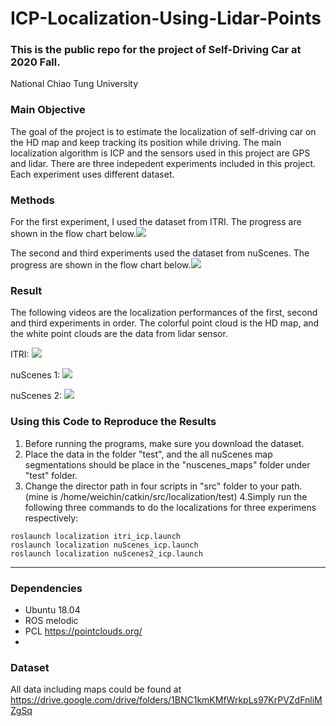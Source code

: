 # ICP-Localization-Using-Lidar-Points
### This is the public repo for the project of Self-Driving Car at 2020 Fall.
National Chiao Tung University

### Main Objective
The goal of the project is to estimate the localization of self-driving car on the HD map and keep tracking its position while driving. The main localization algorithm is ICP and the sensors used in this project are GPS and lidar.
There are three indepedent experiments included in this project. Each experiment uses different dataset.

### Methods
For the first experiment, I used the dataset from ITRI. The progress are shown in the flow chart below.![](https://i.imgur.com/QYqu7MB.jpg)

The second and third experiments used the dataset from nuScenes. The progress are shown in the flow chart below.![](https://i.imgur.com/dH6VdEf.jpg)

### Result
The following videos are the localization performances of the first, second and third experiments in order. The colorful point cloud is the HD map, and the white point clouds are the data from lidar sensor.

ITRI:
![](https://i.imgur.com/Y0j74xp.gif)



nuScenes 1:
![](https://i.imgur.com/rdZsFPS.gif)



nuScenes 2:
![](https://i.imgur.com/zmUrgz2.gif)


### Using this Code to Reproduce the Results
1. Before running the programs, make sure you download the dataset.
2. Place the data in the folder "test", and the all nuScenes map segmentations should be place in the "nuscenes_maps" folder under "test" folder.
3. Change the director path in four scripts in "src" folder to your path.
(mine is /home/weichin/catkin/src/localization/test)
4.Simply run the following three commands to do the localizations for three experimens respectively:
```
roslaunch localization itri_icp.launch
roslaunch localization nuScenes_icp.launch
roslaunch localization nuScenes2_icp.launch
```


---
### Dependencies
* Ubuntu 18.04
* ROS melodic
* PCL <https://pointclouds.org/>
* 
### Dataset
All data including maps could be found at <https://drive.google.com/drive/folders/1BNC1kmKMfWrkpLs97KrPVZdFnliMZgSq>
